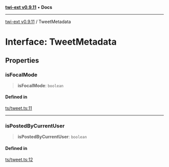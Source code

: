 [**twi-ext v0.9.11**](../README.md) • **Docs**

***

[twi-ext v0.9.11](../README.md) / TweetMetadata

# Interface: TweetMetadata

## Properties

### isFocalMode

> **isFocalMode**: `boolean`

#### Defined in

[ts/tweet.ts:11](https://github.com/Robot-Inventor/twi-ext/blob/c8695083cbb856b1b645fd86e369faf0d3dfd24c/src/ts/tweet.ts#L11)

***

### isPostedByCurrentUser

> **isPostedByCurrentUser**: `boolean`

#### Defined in

[ts/tweet.ts:12](https://github.com/Robot-Inventor/twi-ext/blob/c8695083cbb856b1b645fd86e369faf0d3dfd24c/src/ts/tweet.ts#L12)
